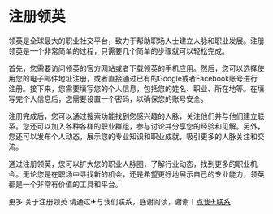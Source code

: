 # 注册领英

领英是全球最大的职业社交平台，致力于帮助职场人士建立人脉和职业发展。注册领英是一个非常简单的过程，只需要几个简单的步骤就可以轻松完成。

首先，您需要访问领英的官方网站或者下载领英的手机应用。然后，您可以选择使用您的电子邮件地址注册，或者直接通过已有的Google或者Facebook账号进行注册。接下来，您需要填写您的个人信息，包括您的姓名、职业、所在地等。在填写完个人信息后，您需要设置一个密码，以确保您的账号安全。

注册完成后，您可以通过搜索功能找到您感兴趣的人脉，关注他们并与他们建立联系。您还可以加入各种各样的职业群组，参与讨论并分享您的经验和见解。另外，您还可以发布个人动态，展示您的专业知识和职业成就，吸引更多的人脉关注和交流。

通过注册领英，您可以扩大您的职业人脉圈，了解行业动态，找到更多的职业机会。无论您是在职场中寻找新的机会，还是希望更好地展示自己的专业能力，领英都是一个非常有价值的工具和平台。

更多 关于注册领英 请通过✈与我们联系，感谢阅读，谢谢！[点我✈联系](https://a.k02.cc)